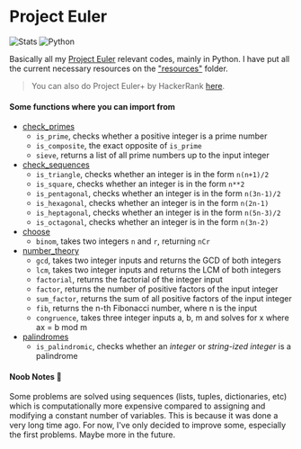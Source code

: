 # Project Euler
![Stats](https://projecteuler.net/profile/RussellDash332.png)
<img alt="Python" src="https://img.shields.io/badge/python%20-%2314354C.svg?&style=for-the-badge&logo=python&logoColor=white"/>

Basically all my [Project Euler](https://projecteuler.net/) relevant codes, mainly in Python. I have put all the current necessary resources on the ["resources"](https://github.com/RussellDash332/Project-Euler/tree/main/resources) folder.
> You can also do Project Euler+ by HackerRank [here](https://www.hackerrank.com/contests/projecteuler/challenges).

#### Some functions where you can import from
+ [check_primes](https://github.com/RussellDash332/Project-Euler/blob/main/check_primes.py)
    + ```is_prime```, checks whether a positive integer is a prime number
    + ```is_composite```, the exact opposite of ```is_prime```
    + ```sieve```, returns a list of all prime numbers up to the input integer
+ [check_sequences](https://github.com/RussellDash332/Project-Euler/blob/main/check_sequences.py)
    + ```is_triangle```, checks whether an integer is in the form ```n(n+1)/2```
    + ```is_square```, checks whether an integer is in the form ```n**2```
    + ```is_pentagonal```, checks whether an integer is in the form ```n(3n-1)/2```
    + ```is_hexagonal```, checks whether an integer is in the form ```n(2n-1)```
    + ```is_heptagonal```, checks whether an integer is in the form ```n(5n-3)/2```
    + ```is_octagonal```, checks whether an integer is in the form ```n(3n-2)```
+ [choose](https://github.com/RussellDash332/Project-Euler/blob/main/choose.py)
    + ```binom```, takes two integers ```n``` and ```r```, returning ```nCr```
+ [number_theory](https://github.com/RussellDash332/Project-Euler/blob/main/number_theory.py)
    + ```gcd```, takes two integer inputs and returns the GCD of both integers
    + ```lcm```, takes two integer inputs and returns the LCM of both integers
    + ```factorial```, returns the factorial of the integer input
    + ```factor```, returns the number of positive factors of the input integer
    + ```sum_factor```, returns the sum of all positive factors of the input integer
    + ```fib```, returns the n-th Fibonacci number, where n is the input
    + ```congruence```, takes three integer inputs a, b, m and solves for x where ax = b mod m
+ [palindromes](https://github.com/RussellDash332/Project-Euler/blob/main/palindromes.py)
    + ```is_palindromic```, checks whether an *integer* or *string-ized integer* is a palindrome

#### Noob Notes 🤪
Some problems are solved using sequences (lists, tuples, dictionaries, etc) which is computationally more expensive compared to assigning and modifying a constant number of variables. This is because it was done a very long time ago. For now, I've only decided to improve some, especially the first problems. Maybe more in the future.